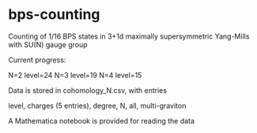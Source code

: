 # bps-counting
Counting of 1/16 BPS states in 3+1d maximally supersymmetric Yang-Mills with SU(N) gauge group

Current progress:

N=2 level=24
N=3 level=19
N=4 level=15

Data is stored in cohomology_N.csv, with entries

level, charges (5 entries), degree, N, all, multi-graviton

A Mathematica notebook is provided for reading the data
